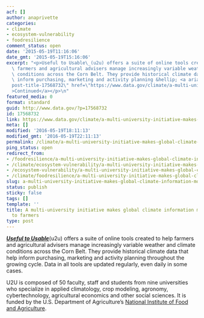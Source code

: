 ```yaml
---
acf: []
author: anaprivette
categories:
- climate
- ecosystem-vulnerability
- foodresilience
comment_status: open
date: '2015-05-19T11:16:06'
date_gmt: '2015-05-19T15:16:06'
excerpt: "<p>Useful to Usable\_(u2u) offers a suite of online tools created to help\
  \ farmers and agricultural advisers manage increasingly variable weather and climate\
  \ conditions across the Corn Belt. They provide historical climate data that help\
  \ inform purchasing, marketing and activity planning &hellip; <a aria-describedby=\"\
  post-title-17568732\" href=\"https://www.data.gov/climate/a-multi-university-initiative-makes-global-climate-information-more-accesible-to-farmers/\"\
  >Continued</a></p>\n"
featured_media: 0
format: standard
guid: http://www.data.gov/?p=17568732
id: 17568732
link: https://www.data.gov/climate/a-multi-university-initiative-makes-global-climate-information-more-accesible-to-farmers/
meta: []
modified: '2016-05-19T18:11:13'
modified_gmt: '2016-05-19T22:11:13'
permalink: /climate/a-multi-university-initiative-makes-global-climate-information-more-accesible-to-farmers/
ping_status: open
redirect_from:
- /foodresilience/a-multi-university-initiative-makes-global-climate-information-more-accesible-to-farmers/
- /climate/ecosystem-vulnerability/a-multi-university-initiative-makes-global-climate-information-more-accesible-to-farmers/
- /ecosystem-vulnerability/a-multi-university-initiative-makes-global-climate-information-more-accesible-to-farmers/
- /climate/foodresilience/a-multi-university-initiative-makes-global-climate-information-more-accesible-to-farmers/
slug: a-multi-university-initiative-makes-global-climate-information-more-accesible-to-farmers
status: publish
sticky: false
tags: []
template: ''
title: A multi-university initiative makes global climate information more accesible
  to farmers
type: post
---
```

[***Useful to Usable***](https://mygeohub.org/groups/u2u)(u2u) offers a suite of online tools created to help farmers and agricultural advisers manage increasingly variable weather and climate conditions across the Corn Belt. They provide historical climate data that help inform purchasing, marketing and activity planning throughout the growing cycle. Data in all tools are updated regularly, even daily in some cases.


U2U is composed of 50 faculty, staff and students from nine universities who specialize in applied climatology, crop modeling, agronomy, cybertechnology, agricultural economics and other social sciences. It is funded by the U.S. Department of Agriculture’s [National Institute of Food and Agriculture](http://nifa.usda.gov/).


